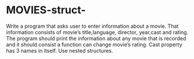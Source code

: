 # MOVIES-struct-
 Write a program that asks user to enter information about a movie. That information consists of movie’s title,language, director, year,cast and rating. The program should print the information about any movie that is recorded and it should consist a function can change movie’s rating. Cast property has 3 names in itself. Use nested structures. 

